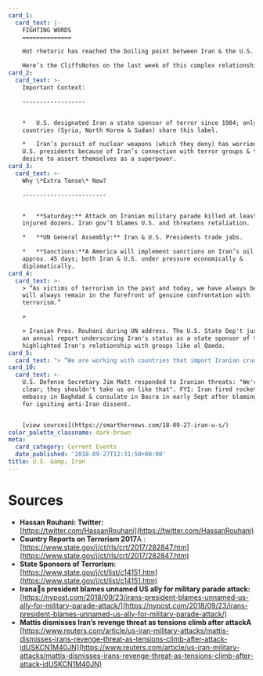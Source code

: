 ```yaml
---
card_1:
  card_text: |-
    FIGHTING WORDS
    ==============

    Hot rhetoric has reached the boiling point between Iran & the U.S.

    Here’s the CliffsNotes on the last week of this complex relationship.
card_2:
  card_text: >-
    Important Context:

    ------------------


    *   U.S. designated Iran a state sponsor of terror since 1984; only 3 other
    countries (Syria, North Korea & Sudan) share this label.

    *   Iran’s pursuit of nuclear weapons (which they deny) has worried several
    U.S. presidents because of Iran’s connection with terror groups & their
    desire to assert themselves as a superpower.
card_3:
  card_text: >-
    Why \*Extra Tense\* Now?

    ------------------------


    *   **Saturday:** Attack on Iranian military parade killed at least 25,
    injured dozens. Iran gov’t blames U.S. and threatens retaliation.

    *   **UN General Assembly:** Iran & U.S. Presidents trade jabs.

    *   **Sanctions:**A America will implement sanctions on Iran’s oil market in
    approx. 45 days; both Iran & U.S. under pressure economically &
    diplomatically.
card_4:
  card_text: >-
    > “As victims of terrorism in the past and today, we have always been and
    will always remain in the forefront of genuine confrontation with
    terrorism.”

    > 

    > Iranian Pres. Rouhani during UN address. The U.S. State Dep't just issued
    an annual report underscoring Iran's status as a state sponsor of terror and
    highlighted Iran's relationship with groups like al Qaeda.
card_5:
  card_text: "> “We are working with countries that import Iranian crude oil to cut their purchases substantially. We cannot allow the worlda\x19s leading sponsor of terrorism to possess the planeta\x19s most dangerous weapons.”\n> \n> Pres. Trump during UN address. America received pushback from China, France, U.K and Russia (the other signatories of the original \"nuclear deal\") about joining in sanctions on Iran's oil exports; they want to stay \"in\" the nuclear deal, for now."
card_10:
  card_text: >-
    U.S. Defense Secretary Jim Matt responded to Iranian threats: "We've been
    clear; they shouldn't take us on like that". FYI: Iran fired rockets at U.S.
    embassy in Baghdad & consulate in Basra in early Sept after blaming America
    for igniting anti-Iran dissent.


    [view sources](https://smarthernews.com/18-09-27-iran-u-s/)
color_palette_classname: dark-brown
meta:
  card_category: Current Events
  date_published: '2018-09-27T12:31:50+00:00'
title: U.S. &amp; Iran
---
```

Sources
=======

*   **Hassan Rouhani: Twitter:**  
    [https://twitter.com/HassanRouhani](https://twitter.com/HassanRouhani)
*   **Country Reports on Terrorism 2017**A :  
    [https://www.state.gov/j/ct/rls/crt/2017/282847.htm](https://www.state.gov/j/ct/rls/crt/2017/282847.htm)
*   **State Sponsors of Terrorism:**  
    [https://www.state.gov/j/ct/list/c14151.htm](https://www.state.gov/j/ct/list/c14151.htm)
*   **Iranas president blames unnamed US ally for military parade attack:**  
    [https://nypost.com/2018/09/23/irans-president-blames-unnamed-us-ally-for-military-parade-attack/](https://nypost.com/2018/09/23/irans-president-blames-unnamed-us-ally-for-military-parade-attack/)
*   **Mattis dismisses Iran’s revenge threat as tensions climb after attackA**  
    [https://www.reuters.com/article/us-iran-military-attacks/mattis-dismisses-irans-revenge-threat-as-tensions-climb-after-attack-idUSKCN1M40JN](https://www.reuters.com/article/us-iran-military-attacks/mattis-dismisses-irans-revenge-threat-as-tensions-climb-after-attack-idUSKCN1M40JN)